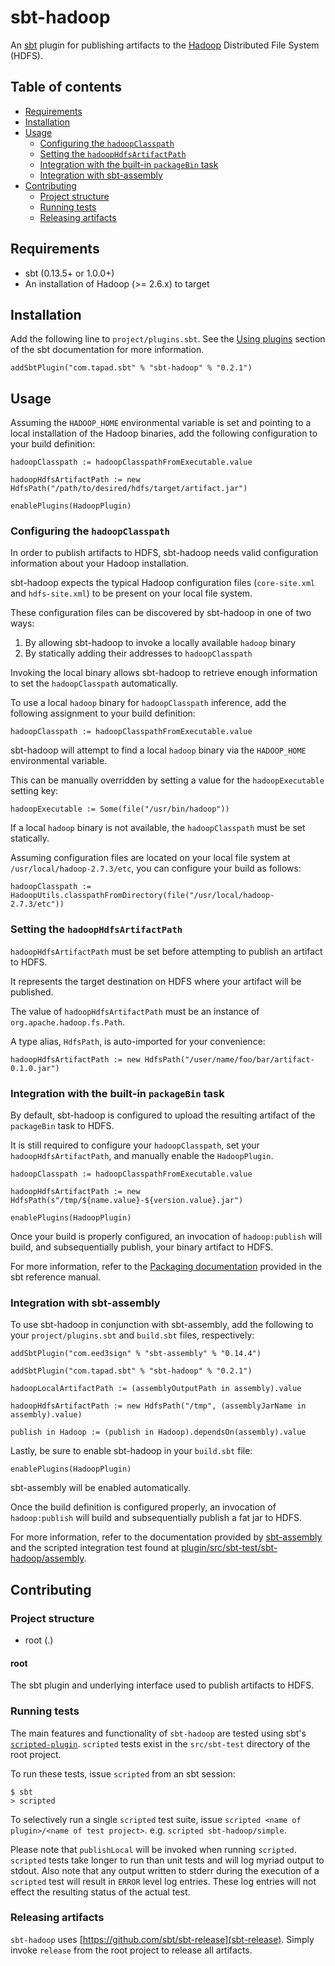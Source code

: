 # sbt-hadoop
An [sbt](http://scala-sbt.org) plugin for publishing artifacts to the [Hadoop](https://hadoop.apache.org) Distributed File System (HDFS).

## Table of contents

  * [Requirements](#requirements)
  * [Installation](#installation)
  * [Usage](#usage)
    * [Configuring the `hadoopClasspath`](#configuring-the-hadoopclasspath)
    * [Setting the `hadoopHdfsArtifactPath`](#setting-the-hadoophdfsartifactpath)
    * [Integration with the built-in `packageBin` task](#integration-with-the-built-in-packagebin-task)
    * [Integration with sbt-assembly](#integration-with-sbt-assembly)
  * [Contributing](#contributing)
    * [Project structure](#project-structure)
    * [Running tests](#running-tests)
    * [Releasing artifacts](#releasing-artifacts)

## Requirements
- sbt (0.13.5+ or 1.0.0+)
- An installation of Hadoop (>= 2.6.x) to target

## Installation
Add the following line to `project/plugins.sbt`. See the [Using plugins](http://www.scala-sbt.org/release/docs/Using-Plugins.html) section of the sbt documentation for more information.

```
addSbtPlugin("com.tapad.sbt" % "sbt-hadoop" % "0.2.1")
```

## Usage
Assuming the `HADOOP_HOME` environmental variable is set and pointing to a local installation of the Hadoop binaries, add the following configuration to your build definition:

```
hadoopClasspath := hadoopClasspathFromExecutable.value

hadoopHdfsArtifactPath := new HdfsPath("/path/to/desired/hdfs/target/artifact.jar")

enablePlugins(HadoopPlugin)
```

### Configuring the `hadoopClasspath`
In order to publish artifacts to HDFS, sbt-hadoop needs valid configuration information about your Hadoop installation.

sbt-hadoop expects the typical Hadoop configuration files (`core-site.xml` and `hdfs-site.xml`) to be present on your local file system.

These configuration files can be discovered by sbt-hadoop in one of two ways:

1. By allowing sbt-hadoop to invoke a locally available `hadoop` binary
2. By statically adding their addresses to `hadoopClasspath`

Invoking the local binary allows sbt-hadoop to retrieve enough information to set the `hadoopClasspath` automatically.

To use a local `hadoop` binary for `hadoopClasspath` inference, add the following assignment to your build definition:

```
hadoopClasspath := hadoopClasspathFromExecutable.value
```

sbt-hadoop will attempt to find a local `hadoop` binary via the `HADOOP_HOME` environmental variable.

This can be manually overridden by setting a value for the `hadoopExecutable` setting key:

```
hadoopExecutable := Some(file("/usr/bin/hadoop"))
```

If a local `hadoop` binary is not available, the `hadoopClasspath` must be set statically.

Assuming configuration files are located on your local file system at `/usr/local/hadoop-2.7.3/etc`, you can configure your build as follows:

```
hadoopClasspath := HadoopUtils.classpathFromDirectory(file("/usr/local/hadoop-2.7.3/etc"))
```

### Setting the `hadoopHdfsArtifactPath`
`hadoopHdfsArtifactPath` must be set before attempting to publish an artifact to HDFS.

It represents the target destination on HDFS where your artifact will be published.

The value of `hadoopHdfsArtifactPath` must be an instance of `org.apache.hadoop.fs.Path`.

A type alias, `HdfsPath`, is auto-imported for your convenience:

```
hadoopHdfsArtifactPath := new HdfsPath("/user/name/foo/bar/artifact-0.1.0.jar")
```

### Integration with the built-in `packageBin` task
By default, sbt-hadoop is configured to upload the resulting artifact of the `packageBin` task to HDFS.

It is still required to configure your `hadoopClasspath`, set your `hadoopHdfsArtifactPath`, and manually enable the `HadoopPlugin`.

```
hadoopClasspath := hadoopClasspathFromExecutable.value

hadoopHdfsArtifactPath := new HdfsPath(s"/tmp/${name.value}-${version.value}.jar")

enablePlugins(HadoopPlugin)
```

Once your build is properly configured, an invocation of `hadoop:publish` will build, and subsequentially publish, your binary artifact to HDFS.

For more information, refer to the [Packaging documentation](http://www.scala-sbt.org/0.13/docs/Howto-Package.html) provided in the sbt reference manual.

### Integration with sbt-assembly
To use sbt-hadoop in conjunction with sbt-assembly, add the following to your `project/plugins.sbt` and `build.sbt` files, respectively:

```
addSbtPlugin("com.eed3sign" % "sbt-assembly" % "0.14.4")

addSbtPlugin("com.tapad.sbt" % "sbt-hadoop" % "0.2.1")
```

```
hadoopLocalArtifactPath := (assemblyOutputPath in assembly).value

hadoopHdfsArtifactPath := new HdfsPath("/tmp", (assemblyJarName in assembly).value)

publish in Hadoop := (publish in Hadoop).dependsOn(assembly).value
```

Lastly, be sure to enable sbt-hadoop in your `build.sbt` file:

```
enablePlugins(HadoopPlugin)
```

sbt-assembly will be enabled automatically.

Once the build definition is configured properly, an invocation of `hadoop:publish` will build and subsequentially publish a fat jar to HDFS.

For more information, refer to the documentation provided by [sbt-assembly](https://github.com/sbt/sbt-assembly) and the scripted integration test found at [plugin/src/sbt-test/sbt-hadoop/assembly](plugin/src/sbt-test/sbt-hadoop/assembly).

## Contributing

### Project structure
- root (.)

#### root
The sbt plugin and underlying interface used to publish artifacts to HDFS.

### Running tests
The main features and functionality of `sbt-hadoop` are tested using sbt's [`scripted-plugin`](https://github.com/sbt/sbt/tree/0.13/scripted). `scripted` tests exist in the `src/sbt-test` directory of the root project.

To run these tests, issue `scripted` from an sbt session:

```
$ sbt
> scripted
```

To selectively run a single `scripted` test suite, issue `scripted <name of plugin>/<name of test project>`. e.g. `scripted sbt-hadoop/simple`.

Please note that `publishLocal` will be invoked when running `scripted`. `scripted` tests take longer to run than unit tests and will log myriad output to stdout. Also note that any output written to stderr during the execution of a `scripted` test will result in `ERROR` level log entries. These log entries will not effect the resulting status of the actual test.

### Releasing artifacts
`sbt-hadoop` uses [https://github.com/sbt/sbt-release](sbt-release). Simply invoke `release` from the root project to release all artifacts.
